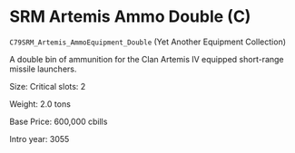 # SRM Artemis Ammo Double (C)

`C79SRM_Artemis_AmmoEquipment_Double` (Yet Another Equipment Collection)

A double bin of ammunition for the Clan Artemis IV equipped short-range missile launchers.

Size: Critical slots: 2

Weight: 2.0 tons

Base Price: 600,000 cbills

Intro year: 3055

